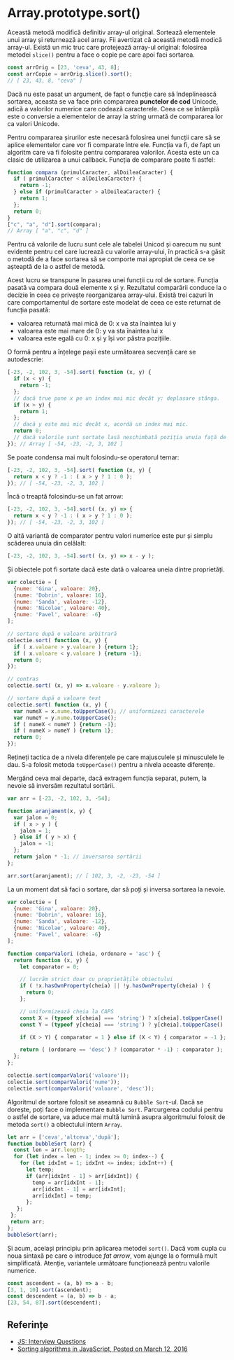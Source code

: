 # Array.prototype.sort()

Această metodă modifică definitiv array-ul original. Sortează elementele unui array și returnează acel array. Fii avertizat că această metodă modică array-ul. Există un mic truc care protejează array-ul original: folosirea metodei `slice()` pentru a face o copie pe care apoi faci sortarea.

```javascript
const arrOrig = [23, 'ceva', 43, 8];
const arrCopie = arrOrig.slice().sort();
// [ 23, 43, 8, "ceva" ]
```

Dacă nu este pasat un argument, de fapt o funcție care să îndeplinească sortarea, aceasta se va face prin compararea **punctelor de cod** Unicode, adică a valorilor numerice care codează caracterele. Ceea ce se întâmplă este o conversie a elementelor de array la string urmată de compararea lor ca valori Unicode.

Pentru compararea șirurilor este necesară folosirea unei funcții care să se aplice elementelor care vor fi comparate între ele. Funcția va fi, de fapt un algoritm care va fi folosite pentru compararea valorilor. Acesta este un ca clasic de utilizarea a unui callback. Funcția de comparare poate fi astfel:

```javascript
function compara (primulCaracter, alDoileaCaracter) {
  if ( primulCaracter < alDoileaCaracter) {
    return -1;
  } else if (primulCaracter > alDoileaCaracter) {
    return 1;
  };
  return 0;
}
["c", "a", "d"].sort(compara);
// Array [ "a", "c", "d" ]
```

Pentru că valorile de lucru sunt cele ale tabelei Unicod și oarecum nu sunt evidente pentru cel care lucrează cu valorile array-ului, în practică s-a găsit o metodă de a face sortarea să se comporte mai apropiat de ceea ce se așteaptă de la o astfel de metodă.

Acest lucru se transpune în pasarea unei funcții cu rol de sortare. Funcția pasată va compara două elemente x și y. Rezultatul comparării conduce la o decizie în ceea ce privește reorganizarea array-ului. Există trei cazuri în care comportamentul de sortare este modelat de ceea ce este returnat de funcția pasată:

-   valoarea returnată mai mică de 0: x va sta înaintea lui y
-   valoarea este mai mare de 0: y va sta înaintea lui x
-   valoarea este egală cu 0: x și y își vor păstra pozițiile.

O formă pentru a înțelege pașii este următoarea secvență care se autodescrie:

```javascript
[-23, -2, 102, 3, -54].sort( function (x, y) {
  if (x < y) {
    return -1;
  };
  // dacă true pune x pe un index mai mic decât y: deplasare stânga.
  if (x > y) {
    return 1;
  };
  // dacă y este mai mic decât x, acordă un index mai mic.
  return 0;
  // dacă valorile sunt sortate lasă neschimbată poziția unuia față de celălalt.
}); // Array [ -54, -23, -2, 3, 102 ]
```

Se poate condensa mai mult folosindu-se operatorul ternar:

```javascript
[-23, -2, 102, 3, -54].sort( function (x, y) {
  return x < y ? -1 : ( x > y ? 1 : 0 );
}); // [ -54, -23, -2, 3, 102 ]
```

Încă o treaptă folosindu-se un fat arrow:

```javascript
[-23, -2, 102, 3, -54].sort( (x, y) => {
  return x < y ? -1 : ( x > y ? 1 : 0 );
}); // [ -54, -23, -2, 3, 102 ]
```

O altă variantă de comparator pentru valori numerice este pur și simplu scăderea unuia din celălalt:

```javascript
[-23, -2, 102, 3, -54].sort( (x, y) => x - y );
```

Și obiectele pot fi sortate dacă este dată o valoarea uneia dintre proprietăți.

```javascript
var colectie = [
  {nume: 'Gina', valoare: 20},
  {nume: 'Dobrin', valoare: 16},
  {nume: 'Sanda', valoare: -12},
  {nume: 'Nicolae', valoare: 40},
  {nume: 'Pavel', valoare: -6}
];

// sortare după o valoare arbitrară
colectie.sort( function (x, y) {
  if ( x.valoare > y.valoare ) {return 1};
  if ( x.valoare < y.valoare ) {return -1};
  return 0;
});

// contras
colectie.sort( (x, y) => x.valoare - y.valoare );

// sortare după o valoare text
colectie.sort( function (x, y) {
  var numeX = x.nume.toUpperCase(); // uniformizezi caracterele
  var numeY = y.nume.toUpperCase();
  if ( numeX < numeY ) {return -1};
  if ( numeX > numeY ) {return 1};
  return 0;
});
```

Rețineți tactica de a nivela diferențele pe care majusculele și minusculele le dau. S-a folosit metoda `toUpperCase()` pentru a nivela aceaste diferențe.

Mergând ceva mai departe, dacă extragem funcția separat, putem, la nevoie să inversăm rezultatul sortării.

```javascript
var arr = [-23, -2, 102, 3, -54];

function aranjament(x, y) {
  var jalon = 0;
  if ( x > y ) {
    jalon = 1;
  } else if ( y > x) {
    jalon = -1;
  };
  return jalon * -1; // inversarea sortării
};

arr.sort(aranjament); // [ 102, 3, -2, -23, -54 ]
```

La un moment dat să faci o sortare, dar să poți și inversa sortarea la nevoie.

```javascript
var colectie = [
  {nume: 'Gina', valoare: 20},
  {nume: 'Dobrin', valoare: 16},
  {nume: 'Sanda', valoare: -12},
  {nume: 'Nicolae', valoare: 40},
  {nume: 'Pavel', valoare: -6}
];

function comparValori (cheia, ordonare = 'asc') {
  return function (x, y) {
    let comparator = 0;

    // lucrăm strict doar cu proprietățile obiectului
    if ( !x.hasOwnProperty(cheia) || !y.hasOwnProperty(cheia) ) {
      return 0;
    };

    // uniformizează cheia la CAPS
    const X = (typeof x[cheia] === 'string') ? x[cheia].toUpperCase() : x[cheia];
    const Y = (typeof y[cheia] === 'string') ? y[cheia].toUpperCase() : y[cheia];

    if (X > Y) { comparator = 1 } else if (X < Y) { comparator = -1 };

    return ( (ordonare == 'desc') ? (comparator * -1) : comparator );
  };
};

colectie.sort(comparValori('valoare'));
colectie.sort(comparValori('nume'));
colectie.sort(comparValori('valoare', 'desc'));
```

Algoritmul de sortare folosit se aseamnă cu `Bubble Sort`-ul. Dacă se dorește, poți face o implementare `Bubble Sort`. Parcurgerea codului pentru o astfel de sortare, va aduce mai multă lumină asupra algoritmului folosit de metoda `sort()` a obiectului intern `Array`.

```javascript
let arr = ['ceva','altceva','după'];
function bubbleSort (arr) {
  const len = arr.length;
  for (let index = len - 1; index >= 0; index--) {
    for (let idxInt = 1; idxInt <= index; idxInt++) {
      let temp;
      if (arr[idxInt - 1] > arr[idxInt]) {
        temp = arr[idxInt - 1];
        arr[idxInt - 1] = arr[idxInt];
        arr[idxInt] = temp;
      };
   };
 };
 return arr;
};
bubbleSort(arr);
```

Și acum, același principiu prin aplicarea metodei `sort()`. Dacă vom cupla cu noua sintaxă pe care o introduce *fat arrow*, vom ajunge la o formulă mult simplificată. Atenție, variantele următoare funcționează pentru valorile numerice.

```javascript
const ascendent = (a, b) => a - b;
[3, 1, 10].sort(ascendent);
const descendent = (a, b) => b - a;
[23, 54, 87].sort(descendent);
```

## Referințe

-   [JS: Interview Questions](http://khan4019.github.io/front-end-Interview-Questions/sort.html)
-   [Sorting algorithms in JavaScript, Posted on March 12, 2016](http://blog.benoitvallon.com/sorting-algorithms-in-javascript/sorting-algorithms-in-javascript/)
